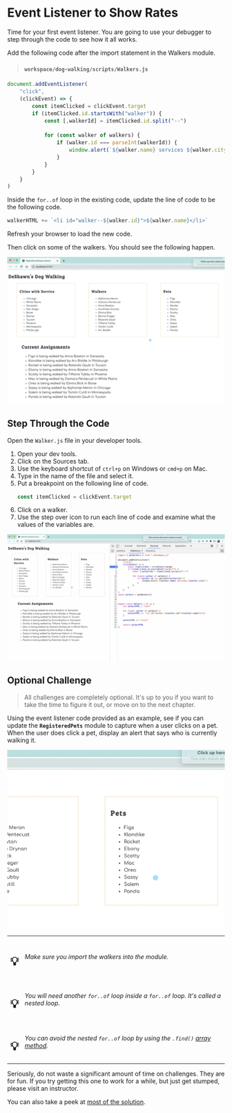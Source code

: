 # Event Listener to Show Rates

Time for your first event listener. You are going to use your debugger to step through the code to see how it all works.

Add the following code after the import statement in the Walkers module.

> #### `workspace/dog-walking/scripts/Walkers.js`

```js
document.addEventListener(
    "click",
    (clickEvent) => {
        const itemClicked = clickEvent.target
        if (itemClicked.id.startsWith("walker")) {
            const [,walkerId] = itemClicked.id.split("--")

            for (const walker of walkers) {
                if (walker.id === parseInt(walkerId)) {
                    window.alert(`${walker.name} services ${walker.city}`)
                }
            }
        }
    }
)
```

Inside the `for..of` loop in the existing code, update the line of code to be the following code.

```js
walkerHTML += `<li id="walker--${walker.id}">${walker.name}</li>`
```

Refresh your browser to load the new code.

Then click on some of the walkers. You should see the following happen.

![animation of clicking on a walker](./images/first-event-listener.gif)

## Step Through the Code

Open the `Walker.js` file in your developer tools.

1. Open your dev tools.
1. Click on the Sources tab.
1. Use the keyboard shortcut of `ctrl+p` on Windows or `cmd+p` on Mac.
1. Type in the name of the file and select it.
1. Put a breakpoint on the following line of code.
    ```js
    const itemClicked = clickEvent.target
    ```
1. Click on a walker.
1. Use the step over icon to run each line of code and examine what the values of the variables are.

![](./images/debugging-event-listener.gif)

## Optional Challenge

> All challenges are completely optional. It's up to you if you want to take the time to figure it out, or move on to the next chapter.


Using the event listener code provided as an example, see if you can update the **`RegisteredPets`** module to capture when a user clicks on a pet. When the user does click a pet, display an alert that says who is currently walking it.

<img src="./images/pet-walkers.gif" width="700px" />

| | |
|:---:|:---|
| <h1>&#x1F4A1;</h1> |  _Make sure you import the walkers into the module._ |
| <h1>&#x1F4A1;</h1> |  _You will need _another_ `for..of` loop inside a `for..of` loop. It's called a nested loop._ |
| <h1>&#x1F4A1;</h1> |  _You can avoid the nested `for..of` loop by using the `.find()` [array method](https://javascript.info/array-methods#find-and-findindex)._ |

Seriously, do not waste a significant amount of time on challenges. They are for fun. If you try getting this one to work for a while, but just get stumped, please visit an instructor.

You can also take a peek at [most of the solution](./code/dogWalker.js).
